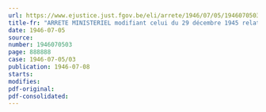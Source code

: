 ```yaml
---
url: https://www.ejustice.just.fgov.be/eli/arrete/1946/07/05/1946070503/justel
title-fr: "ARRETE MINISTERIEL modifiant celui du 29 décembre 1945 relatif à l'octroi de matières grasses à certaines catégories de producteurs <texte abrogé par AM 20-09-1946, art. 8>"
date: 1946-07-05
source:
number: 1946070503
page: 888888
case: 1946-07-05/03
publication: 1946-07-08
starts:
modifies:
pdf-original:
pdf-consolidated:
---
```


